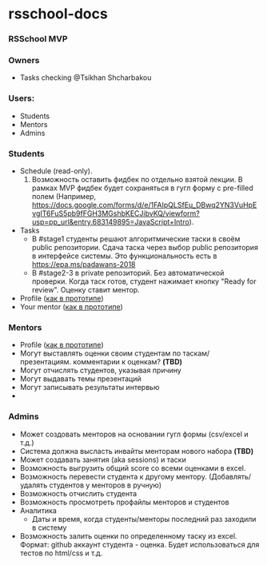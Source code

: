 # rsschool-docs

### RSSchool MVP

### Owners
  - Tasks checking @Tsikhan Shcharbakou

### Users:
  - Students  
  - Mentors
  - Admins

### Students
  - Schedule (read-only). 
      1) Возможность оставить фидбек по отдельно взятой лекции. В рамках MVP фидбек будет сохраняться в гугл форму c pre-filled полем (Например, https://docs.google.com/forms/d/e/1FAIpQLSfEu_DBwq2YN3VuHpEvgIT6FuS5pb9fFGH3MGshbKECJibvKQ/viewform?usp=pp_url&entry.683149895=JavaScript+Intro).
  - Tasks
    - В #stage1 студенты решают алгоритмические таски в своём public репозитории. Сдача таска через выбор public репозитория в интерфейсе системы. Это функциональность есть в https://epa.ms/padawans-2018
    - В #stage2-3 в private репозиторий. Без автоматической проверки. Когда таск готов, студент нажимает кнопку "Ready for review". Оценку ставит ментор.
   - Profile ([как в прототипе](https://sonejka.github.io/rs-kittens/dist/student-profile.html))
   - Your mentor ([как в прототипе](https://sonejka.github.io/rs-kittens/dist/student-mentor.html))
   
    
### Mentors
  - Profile ([как в прототипе](https://sonejka.github.io/rs-kittens/dist/mentor-profile.html))
  - Могут выставлять оценки своим студентам по таскам/презентациям. комментарии к оценкам? **(TBD)**
  - Могут отчислять студентов, указывая причину
  - Могут выдавать темы презентаций
  - Могут записывать результаты интервью
  - 
  
### Admins
 - Может создовать менторов на основании гугл формы (csv/excel и т.д.)
 - Система должна высласть инвайты менторам нового набора **(TBD)**
 - Может создавать занятия (aka  sessions) и таски
 - Возможность выгрузить общий score со всеми оценками в excel. 
 - Возможность перевести студента к другому ментору. (Добавлять/удалять студентов у менторов в ручную)
 - Возможность отчислить студента
 - Возможность просмотреть профайлы менторов и студентов
 - Аналитика 
    - Даты и время, когда студенты/менторы последний раз заходили в систему
 - Возможность залить оценки по определенному таску из excel. Формат: github аккаунт студента - оценка. Будет использоваться для тестов по html/css и т.д.  
 
